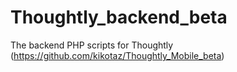 # Thoughtly_backend_beta
The backend PHP scripts for Thoughtly (https://github.com/kikotaz/Thoughtly_Mobile_beta)
